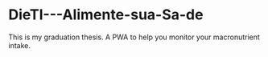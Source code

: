 # DieTI---Alimente-sua-Sa-de
This is my graduation thesis. A PWA to help you monitor your macronutrient intake.
